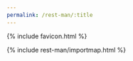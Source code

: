 ```yaml
---
permalink: /rest-man/:title
---
```

<!DOCTYPE html>
<html lang="en">
<head>
  <meta charset="UTF-8">
  <meta http-equiv="X-UA-Compatible" content="IE=edge">
  <meta name="viewport" content="width=device-width, initial-scale=1.0">
  <title>{{ page.title }}</title>

  {% include favicon.html %}

  <link rel="stylesheet" href="/css/{{ 'rest-man/post.css' | bust_css_cache }}">
  <link rel="stylesheet" href="/css/{{ 'rest-man/syntax-highlight.css' | bust_css_cache }}">
  {% include rest-man/importmap.html %}
  <script type="module" src="/js/{{ 'rest-man/post.js' | bust_js_cache }}">

  {% include custom_css.html %}

  {% seo %}
</head>

<body>

  <nav class="sidebar">
    <h1>
      <a href="/rest-man" class="rest-man">rest-man</a>
      <div class="powered-by">
        <img src="/images/logo-white.png" alt="logo" class="logo">
        RubyGems.Guide
      </div>
    </h1>
    <div class="guides">
      <a href="/rest-man/request/get" class="guide">GET</a>
      <a href="/rest-man/request/post" class="guide">POST</a>
      <a href="/rest-man/request/put" class="guide">PUT</a>
      <a href="/rest-man/request/patch" class="guide">PATCH</a>
      <a href="/rest-man/request/delete" class="guide">DELETE</a>
      <a href="/rest-man/request/options" class="guide">OPTIONS</a>
      <a href="/rest-man/request/head" class="guide">HEAD</a>
      <div class="basic">Basic</div>
      <a href="/rest-man/basic/headers" class="guide">Headers</a>
      <a href="/rest-man/basic/cookies" class="guide">Cookies</a>
      <a href="/rest-man/basic/body" class="guide">Body</a>
      <a href="/rest-man/basic/status" class="guide">Status</a>
      <div class="advance">Advance</div>
      <a href="/rest-man/advance/ssl-tls" class="guide">SSL/TLS</a>
      <a href="/rest-man/advance/retry" class="guide">Retry</a>
      <a href="/rest-man/advance/timeout" class="guide">Timeout</a>
      <a href="/rest-man/advance/proxy" class="guide">Proxy</a>
      <a href="/rest-man/advance/redirection" class="guide">Redirection</a>
      <a href="/rest-man/advance/exception" class="guide">Exception</a>
      <a href="/rest-man/advance/logging" class="guide">Logging</a>
      <a href="/rest-man/advance/streaming" class="guide">Streaming</a>
    </div>
    <div class="footer">
      <a href="https://twitter.com/hoppergeegee" target="_blank" class="twitter">
        <img src="/images/social/twitter.png" alt="twitter">
      </a>
      <a href="https://github.com/rubygemsguide/rubygemsguide" target="_blank" class="github">
        <img src="/images/social/github.png" alt="github">
      </a>
    </div>
  </nav>

  <main>
    {{ content }}
  </main>

  {% include analytics.html %}

</body>

</html>

